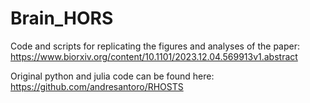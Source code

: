 # Brain_HORS
Code and scripts for replicating the figures and analyses of the paper: https://www.biorxiv.org/content/10.1101/2023.12.04.569913v1.abstract

Original python and julia code can be found here: https://github.com/andresantoro/RHOSTS 
